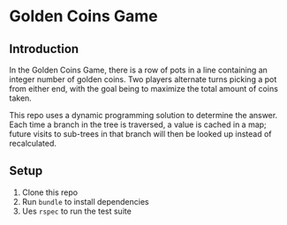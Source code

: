 # Golden Coins Game

## Introduction

In the Golden Coins Game, there is a row of pots in a line containing an integer number of golden coins. Two players alternate turns picking a pot from either end, with the goal being to maximize the total amount of coins taken.

This repo uses a dynamic programming solution to determine the answer. Each time a branch in the tree is traversed, a value is cached in a map; future visits to sub-trees in that branch will then be looked up instead of recalculated.

## Setup

1. Clone this repo
1. Run `bundle` to install dependencies
1. Ues `rspec` to run the test suite
